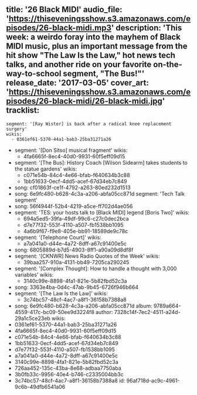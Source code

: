 title: '26 Black MIDI'
audio_file: 'https://thiseveningsshow.s3.amazonaws.com/episodes/26-black-midi.mp3'
description: 'This week: a weirdo foray into the mayhem of Black MIDI music, plus an important message from the hit show "The Law Is the Law," hot news tech talks, and another ride on your favorite on-the-way-to-school segment, "The Bus!"'
release_date: '2017-03-05'
cover_art: 'https://thiseveningsshow.s3.amazonaws.com/episodes/26-black-midi/26-black-midi.jpg'
tracklist:
  -
    segment: '[Ray Wister] is back after a radical knee replacement surgery'
    wikis:
      - 0361ef61-5370-44a1-bab3-25ba31271a26
  -
    segment: '[Don Sitso] musical fragment'
    wikis:
      - 4fa6665f-8ec4-40d0-9931-60f5eff09d15
  -
    segment: '[The Bus]: History Coach [Wilson Sidearm] takes students to the statue gardens'
    wikis:
      - c071e54b-84c4-4e66-bfab-f640634b3c88
      - 1bb51633-0ecf-4dd5-acef-67d34eb7c849
  -
    song: cf01863f-ce1f-4792-a263-80ed232d1513
  -
    song: 6e9fc480-b628-4c3a-a206-abfa05cc871d
    segment: 'Tech Talk segment'
  -
    song: 56f4944f-52b4-4219-a5ce-ff702d4ae056
  -
    segment: 'TES: your hosts talk to [Black MIDI] legend [Boris Two]'
    wikis:
      - 694a5ed5-39fa-49df-99c6-c27c0dec2bca
      - d7e77f32-553f-4110-a507-fb1538bb1095
      - 4a6b9f67-f9e8-405e-bb91-18589de9c78c
  -
    segment: '[Telephone Court]'
    wikis:
      - a7a041a0-d44e-4a72-8dff-a67c91400e5c
  -
    song: 6805889d-b7d5-4903-8ff1-a90a09d8df8f
  -
    segment: '[CKNWR] News Radio Quotes of the Week'
    wikis:
      - 39baa257-910a-4131-bb49-7205ca290245
  -
    segment: '[Complex Thought]: How to handle a thought with 3,000 variables'
    wikis:
      - 3140c99e-8898-4fa1-821e-5b82fbd52c3a
  -
    song: 3363e4ba-0d4c-47ab-9b45-6726f946b664
  -
    segment: '[The Law Is the Law]'
    wikis:
      - 3c74bc57-48cf-4ac7-a8f1-36158b7388a8
  -
    song: 6e9fc480-b628-4c3a-a206-abfa05cc871d
album: 9789a664-4559-417c-bc09-50ee9d3224f8
author: 7328c14f-7ec2-4511-a24d-29a1c5ce23eb
wikis:
  - 0361ef61-5370-44a1-bab3-25ba31271a26
  - 4fa6665f-8ec4-40d0-9931-60f5eff09d15
  - c071e54b-84c4-4e66-bfab-f640634b3c88
  - 1bb51633-0ecf-4dd5-acef-67d34eb7c849
  - d7e77f32-553f-4110-a507-fb1538bb1095
  - a7a041a0-d44e-4a72-8dff-a67c91400e5c
  - 3140c99e-8898-4fa1-821e-5b82fbd52c3a
  - 726aa452-135c-43ba-8e68-adbaa7750aba
  - 3b0fb33c-9956-40e4-b746-c2335004bb3c
  - 3c74bc57-48cf-4ac7-a8f1-36158b7388a8
id: 96af718d-ac9c-4961-9c6b-49dfb6541a06
